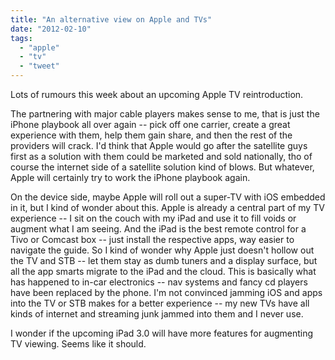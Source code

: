 ```yaml
---
title: "An alternative view on Apple and TVs"
date: "2012-02-10"
tags: 
  - "apple"
  - "tv"
  - "tweet"
---
```


Lots of rumours this week about an upcoming Apple TV reintroduction.

The partnering with major cable players makes sense to me, that is just the iPhone playbook all over again -- pick off one carrier, create a great experience with them, help them gain share, and then the rest of the providers will crack. I'd think that Apple would go after the satellite guys first as a solution with them could be marketed and sold nationally, tho of course the internet side of a satellite solution kind of blows. But whatever, Apple will certainly try to work the iPhone playbook again.

On the device side, maybe Apple will roll out a super-TV with iOS embedded in it, but I kind of wonder about this. Apple is already a central part of my TV experience -- I sit on the couch with my iPad and use it to fill voids or augment what I am seeing. And the iPad is the best remote control for a Tivo or Comcast box -- just install the respective apps, way easier to navigate the guide. So I kind of wonder why Apple just doesn't hollow out the TV and STB -- let them stay as dumb tuners and a display surface, but all the app smarts migrate to the iPad and the cloud. This is basically what has happened to in-car electronics -- nav systems and fancy cd players have been replaced by the phone. I'm not convinced jamming iOS and apps into the TV or STB makes for a better experience -- my new TVs have all kinds of internet and streaming junk jammed into them and I never use.

I wonder if the upcoming iPad 3.0 will have more features for augmenting TV viewing. Seems like it should.

